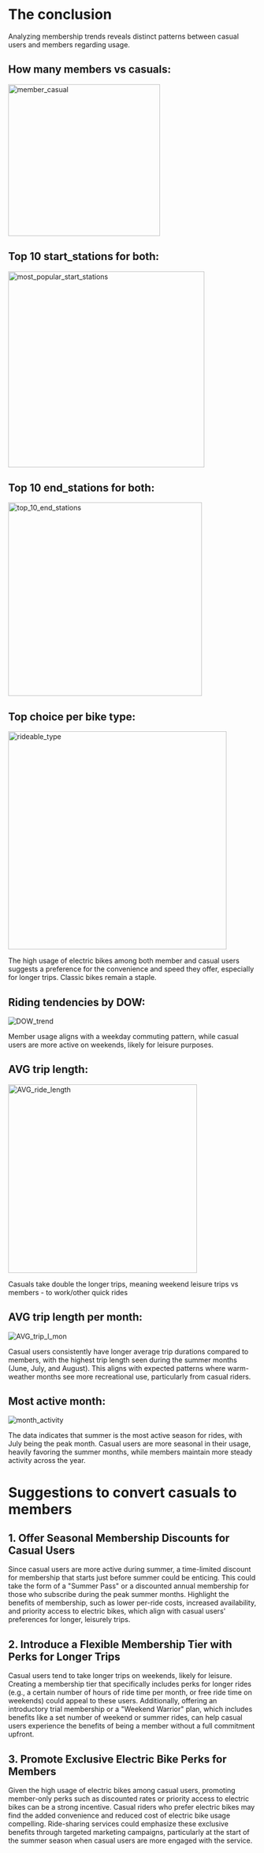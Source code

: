 #  The conclusion

Analyzing membership trends reveals distinct patterns between casual users and members regarding usage.

## How many members vs casuals: 

<img width="308" alt="member_casual" src="https://github.com/user-attachments/assets/25dde7ca-908a-401a-9bb0-57ab3cd388c6">

## Top 10 start_stations for both:

<img width="398" alt="most_popular_start_stations" src="https://github.com/user-attachments/assets/677f6c72-1296-4278-b229-ec8831d1763d">

## Top 10 end_stations for both:

<img width="393" alt="top_10_end_stations" src="https://github.com/user-attachments/assets/cff442e0-149b-4932-ac53-eaf073572c68">

## Top choice per bike type:

<img width="443" alt="rideable_type" src="https://github.com/user-attachments/assets/cb544418-fb87-4e76-a574-928e6c22b53f">

The high usage of electric bikes among both member and casual users suggests a preference for the convenience and speed they offer, especially for longer trips. Classic bikes remain a staple.

## Riding tendencies by DOW:

![DOW_trend](https://github.com/user-attachments/assets/0535fa23-7751-4ee8-bec0-fe026a270dca)

Member usage aligns with a weekday commuting pattern, while casual users are more active on weekends, likely for leisure purposes.

## AVG trip length:

<img width="383" alt="AVG_ride_length" src="https://github.com/user-attachments/assets/2d26febf-203e-436c-8ecd-3c3fb37e8284">

Casuals take double the longer trips, meaning weekend leisure trips vs members - to work/other quick rides

## AVG trip length per month:

![AVG_trip_l_mon](https://github.com/user-attachments/assets/64f648c2-1e2d-4346-be43-6613da4d63ba)

Casual users consistently have longer average trip durations compared to members, with the highest trip length seen during the summer months (June, July, and August). This aligns with expected patterns where warm-weather months see more recreational use, particularly from casual riders.

## Most active month:

![month_activity](https://github.com/user-attachments/assets/33836ca4-23e9-4ec3-97c5-b4f5bd5d8978)

The data indicates that summer is the most active season for rides, with July being the peak month. Casual users are more seasonal in their usage, heavily favoring the summer months, while members maintain more steady activity across the year.

# Suggestions to convert casuals to members


## 1. Offer Seasonal Membership Discounts for Casual Users
Since casual users are more active during summer, a time-limited discount for membership that starts just before summer could be enticing. This could take the form of a "Summer Pass" or a discounted annual membership for those who subscribe during the peak summer months. Highlight the benefits of membership, such as lower per-ride costs, increased availability, and priority access to electric bikes, which align with casual users' preferences for longer, leisurely trips.
## 2. Introduce a Flexible Membership Tier with Perks for Longer Trips
Casual users tend to take longer trips on weekends, likely for leisure. Creating a membership tier that specifically includes perks for longer rides (e.g., a certain number of hours of ride time per month, or free ride time on weekends) could appeal to these users. Additionally, offering an introductory trial membership or a "Weekend Warrior" plan, which includes benefits like a set number of weekend or summer rides, can help casual users experience the benefits of being a member without a full commitment upfront.
## 3. Promote Exclusive Electric Bike Perks for Members
Given the high usage of electric bikes among casual users, promoting member-only perks such as discounted rates or priority access to electric bikes can be a strong incentive. Casual riders who prefer electric bikes may find the added convenience and reduced cost of electric bike usage compelling. Ride-sharing services could emphasize these exclusive benefits through targeted marketing campaigns, particularly at the start of the summer season when casual users are more engaged with the service.



